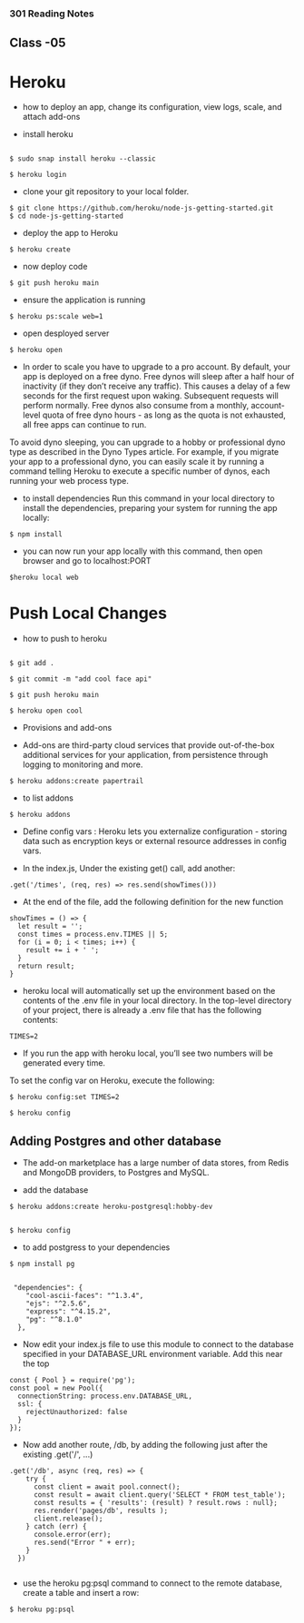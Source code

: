 
### 301 Reading Notes

## Class -05


# Heroku

- how to deploy an app, change its configuration, view logs, scale, and attach add-ons

- install heroku

```

$ sudo snap install heroku --classic

$ heroku login

```

- clone your git repository to your local folder.

```
$ git clone https://github.com/heroku/node-js-getting-started.git
$ cd node-js-getting-started

```

- deploy the app to Heroku

```
$ heroku create
```

- now deploy code

```
$ git push heroku main

```

- ensure the application is running

```
$ heroku ps:scale web=1
```

- open desployed server

```
$ heroku open
```

- In order to scale you have to upgrade to a pro account. By default, your app is deployed on a free dyno. Free dynos will sleep after a half hour of inactivity (if they don’t receive any traffic). This causes a delay of a few seconds for the first request upon waking. Subsequent requests will perform normally. Free dynos also consume from a monthly, account-level quota of free dyno hours - as long as the quota is not exhausted, all free apps can continue to run.

To avoid dyno sleeping, you can upgrade to a hobby or professional dyno type as described in the Dyno Types article. For example, if you migrate your app to a professional dyno, you can easily scale it by running a command telling Heroku to execute a specific number of dynos, each running your web process type.

- to install dependencies Run this command in your local directory to install the dependencies, preparing your system for running the app locally:

```
$ npm install
```

- you can now run your app locally with this command, then open browser and go to localhost:PORT

```
$heroku local web
```

# Push Local Changes

- how to push to heroku

```

$ git add .

$ git commit -m "add cool face api"

$ git push heroku main

$ heroku open cool

```

- Provisions and add-ons

- Add-ons are third-party cloud services that provide out-of-the-box additional services for your application, from persistence through logging to monitoring and more.

```
$ heroku addons:create papertrail
```

- to list addons

```
$ heroku addons
```

- Define config vars : Heroku lets you externalize configuration - storing data such as encryption keys or external resource addresses in config vars.

- In the index.js, Under the existing get() call, add another:

```
.get('/times', (req, res) => res.send(showTimes()))
```

- At the end of the file, add the following definition for the new function

```
showTimes = () => {
  let result = '';
  const times = process.env.TIMES || 5;
  for (i = 0; i < times; i++) {
    result += i + ' ';
  }
  return result;
}
```
- heroku local will automatically set up the environment based on the contents of the .env file in your local directory. In the top-level directory of your project, there is already a .env file that has the following contents:

```
TIMES=2
```

- If you run the app with heroku local, you’ll see two numbers will be generated every time.

To set the config var on Heroku, execute the following:

```
$ heroku config:set TIMES=2

$ heroku config
```

## Adding Postgres and other database

- The add-on marketplace has a large number of data stores, from Redis and MongoDB providers, to Postgres and MySQL.

- add the database

```
$ heroku addons:create heroku-postgresql:hobby-dev


$ heroku config
```

- to add postgress to your dependencies

```
$ npm install pg


 "dependencies": {
    "cool-ascii-faces": "^1.3.4",
    "ejs": "^2.5.6",
    "express": "^4.15.2",
    "pg": "^8.1.0"
  },

```


- Now edit your index.js file to use this module to connect to the database specified in your DATABASE_URL environment variable. Add this near the top

```
const { Pool } = require('pg');
const pool = new Pool({
  connectionString: process.env.DATABASE_URL,
  ssl: {
    rejectUnauthorized: false
  }
});
```

- Now add another route, /db, by adding the following just after the existing .get('/', ...)


```
.get('/db', async (req, res) => {
    try {
      const client = await pool.connect();
      const result = await client.query('SELECT * FROM test_table');
      const results = { 'results': (result) ? result.rows : null};
      res.render('pages/db', results );
      client.release();
    } catch (err) {
      console.error(err);
      res.send("Error " + err);
    }
  })
  
  ```
  
  - use the heroku pg:psql command to connect to the remote database, create a table and insert a row:
  
  ```
  $ heroku pg:psql
  ```
  

